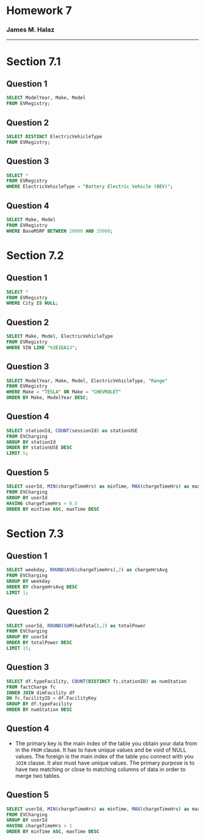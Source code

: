 # Homework 7
### James M. Halaz
____
# Section 7.1

## Question 1
```SQL
SELECT ModelYear, Make, Model
FROM EVRegistry;
```

## Question 2
```SQL
SELECT DISTINCT ElectricVehicleType
FROM EVRegistry;
```

## Question 3
```SQL
SELECT *
FROM EVRegistry
WHERE ElectricVehicleType = "Battery Electric Vehicle (BEV)";
```

## Question 4
```SQL
SELECT Make, Model
FROM EVRegistry
WHERE BaseMSRP BETWEEN 20000 AND 35000;
```

# Section 7.2

## Question 1
```SQL
SELECT *
FROM EVRegistry
WHERE City IS NULL;
```

## Question 2
```SQL
SELECT Make, Model, ElectricVehicleType
FROM EVRegistry
WHERE VIN LIKE "%3E1EA1J";
```

## Question 3
```SQL
SELECT ModelYear, Make, Model, ElectricVehicleType, "Range"
FROM EVRegistry
WHERE Make = "TESLA" OR Make = "CHEVROLET"
ORDER BY Make, ModelYear DESC;
```

## Question 4
```SQL
SELECT stationId, COUNT(sessionId) as stationUSE
FROM EVCharging
GROUP BY stationId
ORDER BY stationUSE DESC
LIMIT 5;
```

## Question 5
```SQL
SELECT userId, MIN(chargeTimeHrs) as minTime, MAX(chargeTimeHrs) as maxTime
FROM EVCharging
GROUP BY userId
HAVING chargeTimeHrs > 0.5
ORDER BY minTime ASC, maxTime DESC
```

# Section 7.3

## Question 1
```SQL
SELECT weekday, ROUND(AVG(chargeTimeHrs),2) as chargeHrsAvg
FROM EVCharging
GROUP BY weekday
ORDER BY chargeHrsAvg DESC
LIMIT 1;
```

## Question 2
```SQL
SELECT userId, ROUND(SUM(kwhTotal),2) as totalPower
FROM EVCharging
GROUP BY userId
ORDER BY totalPower DESC
LIMIT 15;
```

## Question 3
```SQL
SELECT df.typeFacility, COUNT(DISTINCT fc.stationID) as numStation
FROM factCharge fc
INNER JOIN dimFacility df
ON fc.facilityID = df.FacilityKey
GROUP BY df.typeFacility
ORDER BY numStation DESC
```

## Question 4

* The primary key is the main index of the table you obtain your data from in the `FROM` clause. It has to have unique values and be void of NULL values. The foreign is the main index of the table you connect with you `JOIN` clause. It also must have unique values. The primary purpose is to have two matching or close to matching columns of data in order to merge two tables.

## Question 5
```SQL
SELECT userId, MIN(chargeTimeHrs) as minTime, MAX(chargeTimeHrs) as maxTime
FROM EVCharging
GROUP BY userId
HAVING chargeTimeHrs > 1
ORDER BY minTime ASC, maxTime DESC